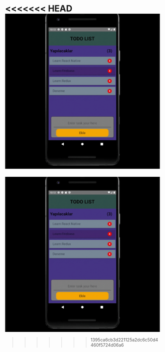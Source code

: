 <<<<<<< HEAD
![](TodoApp.Gif)
=======
![Alt Text](TodoApp.gif)
>>>>>>> 1395ca6cb3d221125a2dc6c50d4460f5724d06a6
